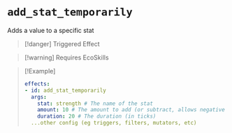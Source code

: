 # `add_stat_temporarily`

Adds a value to a specific stat

> [!danger] Triggered Effect

> [!warning] Requires EcoSkills

> [!Example]
> ```yaml
> effects:
> - id: add_stat_temporarily
>   args:
>     stat: strength # The name of the stat
>     amount: 10 # The amount to add (or subtract, allows negative values)
>     duration: 20 # The duration (in ticks)
>   ...other config (eg triggers, filters, mutators, etc)
> ```
